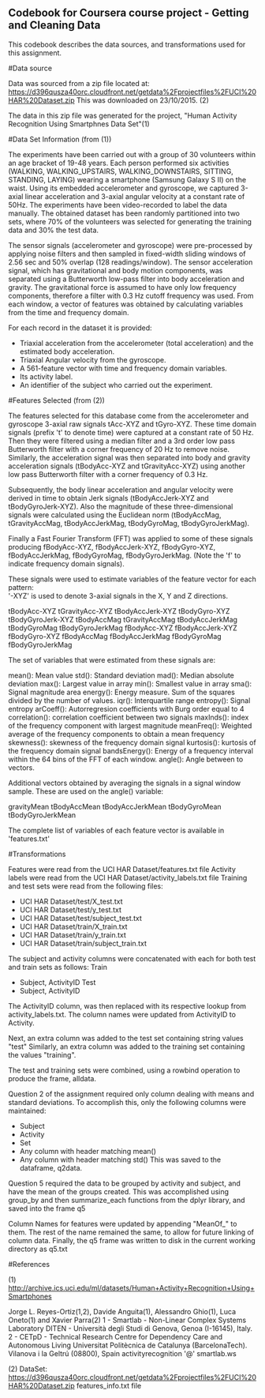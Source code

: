 ## Codebook for Coursera course project - Getting and Cleaning Data

This codebook describes the data sources, and transformations used for this assignment.

#Data source

Data was sourced from a zip file located at: https://d396qusza40orc.cloudfront.net/getdata%2Fprojectfiles%2FUCI%20HAR%20Dataset.zip 
This was downloaded on 23/10/2015. (2)

The data in this zip file was generated for the project, "Human Activity Recognition Using Smartphnes Data Set"(1)

#Data Set Information (from (1))

The experiments have been carried out with a group of 30 volunteers within an age bracket of 19-48 years. Each person performed six activities (WALKING, WALKING_UPSTAIRS, WALKING_DOWNSTAIRS, SITTING, STANDING, LAYING) wearing a smartphone (Samsung Galaxy S II) on the waist. Using its embedded accelerometer and gyroscope, we captured 3-axial linear acceleration and 3-axial angular velocity at a constant rate of 50Hz. The experiments have been video-recorded to label the data manually. The obtained dataset has been randomly partitioned into two sets, where 70% of the volunteers was selected for generating the training data and 30% the test data. 

The sensor signals (accelerometer and gyroscope) were pre-processed by applying noise filters and then sampled in fixed-width sliding windows of 2.56 sec and 50% overlap (128 readings/window). The sensor acceleration signal, which has gravitational and body motion components, was separated using a Butterworth low-pass filter into body acceleration and gravity. The gravitational force is assumed to have only low frequency components, therefore a filter with 0.3 Hz cutoff frequency was used. From each window, a vector of features was obtained by calculating variables from the time and frequency domain.

For each record in the dataset it is provided: 
- Triaxial acceleration from the accelerometer (total acceleration) and the estimated body acceleration. 
- Triaxial Angular velocity from the gyroscope. 
- A 561-feature vector with time and frequency domain variables. 
- Its activity label. 
- An identifier of the subject who carried out the experiment.

#Features Selected (from (2))

The features selected for this database come from the accelerometer and gyroscope 3-axial raw signals tAcc-XYZ and tGyro-XYZ. These time domain signals (prefix 't' to denote time) were captured at a constant rate of 50 Hz. Then they were filtered using a median filter and a 3rd order low pass Butterworth filter with a corner frequency of 20 Hz to remove noise. Similarly, the acceleration signal was then separated into body and gravity acceleration signals (tBodyAcc-XYZ and tGravityAcc-XYZ) using another low pass Butterworth filter with a corner frequency of 0.3 Hz. 

Subsequently, the body linear acceleration and angular velocity were derived in time to obtain Jerk signals (tBodyAccJerk-XYZ and tBodyGyroJerk-XYZ). Also the magnitude of these three-dimensional signals were calculated using the Euclidean norm (tBodyAccMag, tGravityAccMag, tBodyAccJerkMag, tBodyGyroMag, tBodyGyroJerkMag). 

Finally a Fast Fourier Transform (FFT) was applied to some of these signals producing fBodyAcc-XYZ, fBodyAccJerk-XYZ, fBodyGyro-XYZ, fBodyAccJerkMag, fBodyGyroMag, fBodyGyroJerkMag. (Note the 'f' to indicate frequency domain signals). 

These signals were used to estimate variables of the feature vector for each pattern:  
'-XYZ' is used to denote 3-axial signals in the X, Y and Z directions.

tBodyAcc-XYZ
tGravityAcc-XYZ
tBodyAccJerk-XYZ
tBodyGyro-XYZ
tBodyGyroJerk-XYZ
tBodyAccMag
tGravityAccMag
tBodyAccJerkMag
tBodyGyroMag
tBodyGyroJerkMag
fBodyAcc-XYZ
fBodyAccJerk-XYZ
fBodyGyro-XYZ
fBodyAccMag
fBodyAccJerkMag
fBodyGyroMag
fBodyGyroJerkMag

The set of variables that were estimated from these signals are: 

mean(): Mean value
std(): Standard deviation
mad(): Median absolute deviation 
max(): Largest value in array
min(): Smallest value in array
sma(): Signal magnitude area
energy(): Energy measure. Sum of the squares divided by the number of values. 
iqr(): Interquartile range 
entropy(): Signal entropy
arCoeff(): Autorregresion coefficients with Burg order equal to 4
correlation(): correlation coefficient between two signals
maxInds(): index of the frequency component with largest magnitude
meanFreq(): Weighted average of the frequency components to obtain a mean frequency
skewness(): skewness of the frequency domain signal 
kurtosis(): kurtosis of the frequency domain signal 
bandsEnergy(): Energy of a frequency interval within the 64 bins of the FFT of each window.
angle(): Angle between to vectors.

Additional vectors obtained by averaging the signals in a signal window sample. These are used on the angle() variable:

gravityMean
tBodyAccMean
tBodyAccJerkMean
tBodyGyroMean
tBodyGyroJerkMean

The complete list of variables of each feature vector is available in 'features.txt'

#Transformations

Features were read from the UCI HAR Dataset/features.txt file
Activity labels were read from the UCI HAR Dataset/activity_labels.txt file
Training and test sets were read from the following files:
 * UCI HAR Dataset/test/X_test.txt
 * UCI HAR Dataset/test/y_test.txt
 * UCI HAR Dataset/test/subject_test.txt
 * UCI HAR Dataset/train/X_train.txt
 * UCI HAR Dataset/train/y_train.txt
 * UCI HAR Dataset/train/subject_train.txt

The subject and activity columns were concatenated with each for both test and train sets as follows:
Train
* Subject, ActivityID
Test
* Subject, ActivityID

The ActivityID column, was then replaced with its respective lookup from activity_labels.txt. The column names were updated from ActivityID to Activity.

Next, an extra column was added to the test set containing string values "test"
Similarly, an extra column was added to the training set containing the values "training".

The test and training sets were combined, using a rowbind operation to produce the frame, alldata.

Question 2 of the assignment required only column dealing with means and standard deviations. 
To accomplish this, only the following columns were maintained:
 * Subject
 * Activity
 * Set
 * Any column with header matching mean()
 * Any column with header matching std()
This was saved to the dataframe, q2data.

Question 5 required the data to be grouped by activity and subject, and have the mean of the groups created.
This was accomplished using group_by and then summarize_each functions from the dplyr library, and saved into the frame q5

Column Names for features were updated by appending "MeanOf_" to them. The rest of the name remained the same, to allow for future linking of column data.
Finally, the q5 frame was written to disk in the current working directory as q5.txt

#References

(1) http://archive.ics.uci.edu/ml/datasets/Human+Activity+Recognition+Using+Smartphones

Jorge L. Reyes-Ortiz(1,2), Davide Anguita(1), Alessandro Ghio(1), Luca Oneto(1) and Xavier Parra(2)
1 - Smartlab - Non-Linear Complex Systems Laboratory
DITEN - Università degli Studi di Genova, Genoa (I-16145), Italy. 
2 - CETpD - Technical Research Centre for Dependency Care and Autonomous Living
Universitat Politècnica de Catalunya (BarcelonaTech). Vilanova i la Geltrú (08800), Spain
activityrecognition '@' smartlab.ws

(2) DataSet: https://d396qusza40orc.cloudfront.net/getdata%2Fprojectfiles%2FUCI%20HAR%20Dataset.zip
features_info.txt file
